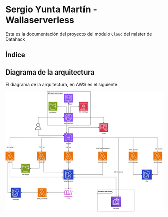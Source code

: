 # Sergio Yunta Martín - Wallaserverless

Esta es la documentación del proyecto del módulo `Cloud` del máster de Datahack  

## Índice


## Diagrama de la arquitectura

El diagrama de la arquitectura, en AWS es el siguiente:

![Arquitectura_AWS_v2](docs/img/Arquitectura-cloud-SergioYunta-v2.jpg)


